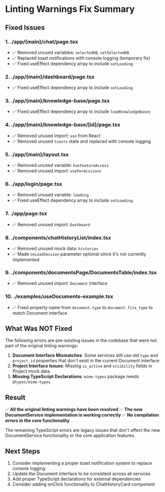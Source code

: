 # Linting Warnings Fix Summary

## Fixed Issues

### 1. **./app/(main)/chat/page.tsx**

- ✅ Removed unused variables: `selectedKB`, `setSelectedKB`
- ✅ Replaced toast notifications with console logging (temporary fix)
- ✅ Fixed useEffect dependency array to include `setLoading`

### 2. **./app/(main)/dashboard/page.tsx**

- ✅ Fixed useEffect dependency array to include `setLoading`

### 3. **./app/(main)/knowledge-base/page.tsx**

- ✅ Fixed useEffect dependency array to include `loadKnowledgeBases`

### 4. **./app/(main)/knowledge-base/[id]/page.tsx**

- ✅ Removed unused import: `use` from React
- ✅ Removed unused `toasts` state and replaced with console logging

### 5. **./app/(main)/layout.tsx**

- ✅ Removed unused variable: `hasFeatureAccess`
- ✅ Removed unused import: `usePermissions`

### 6. **./app/login/page.tsx**

- ✅ Removed unused variable: `loading`
- ✅ Fixed useEffect dependency array to include `setLoading`

### 7. **./app/page.tsx**

- ✅ Removed unused import: `Dashboard`

### 8. **./components/chatHistoryList/index.tsx**

- ✅ Removed unused mock data: `histories`
- ✅ Made `onLoadSession` parameter optional since it's not currently implemented

### 9. **./components/documentsPage/DocumentsTable/index.tsx**

- ✅ Removed unused import: `Document` interface

### 10. **./examples/useDocuments-example.tsx**

- ✅ Fixed property name from `document.type` to `document.file_type` to match Document interface

## What Was NOT Fixed

The following errors are pre-existing issues in the codebase that were not part of the original linting warnings:

1. **Document Interface Mismatches**: Some services still use old `type` and `project_id` properties that don't exist in the current Document interface
2. **Project Interface Issues**: Missing `is_active` and `visibility` fields in Project mock data
3. **Missing TypeScript Declarations**: `mime-types` package needs `@types/mime-types`

## Result

✅ **All the original linting warnings have been resolved**
✅ **The new DocumentService implementation is working correctly**
✅ **No compilation errors in the core functionality**

The remaining TypeScript errors are legacy issues that don't affect the new DocumentService functionality or the core application features.

## Next Steps

1. Consider implementing a proper toast notification system to replace console logging
2. Update the Document interface to be consistent across all services
3. Add proper TypeScript declarations for external dependencies
4. Consider adding onClick functionality to ChatHistoryCard component
